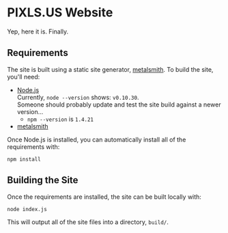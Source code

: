 
PIXLS.US Website
================

Yep, here it is.  Finally.


Requirements
------------
The site is built using a static site generator, [metalsmith][].
To build the site, you'll need:

* [Node.js][]  
    Currently, `node --version` shows: `v0.10.30`.  
    Someone should probably update and test the site build against a newer version...
    * `npm --version` is `1.4.21`
* [metalsmith][]


[metalsmith]: http://www.metalsmith.io
[Node.js]: https://nodejs.org

Once Node.js is installed, you can automatically install all of the requirements with:

`npm install`



Building the Site
-----------------
Once the requirements are installed, the site can be built locally with:

`node index.js`

This will output all of the site files into a directory, `build/`.

